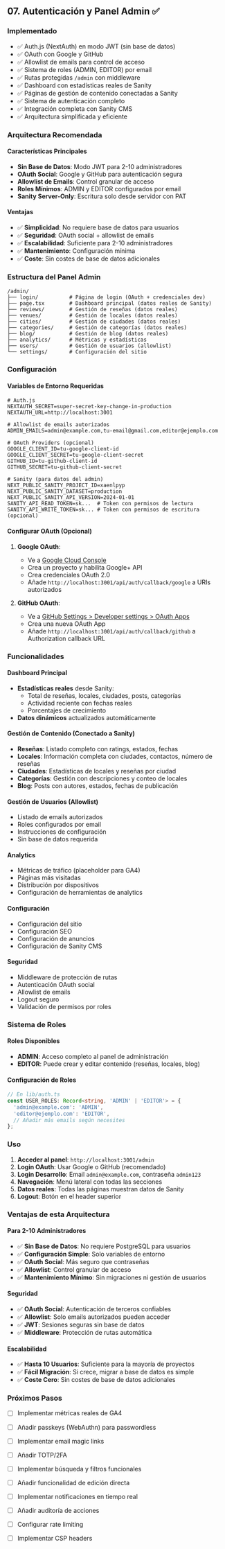 ## 07. Autenticación y Panel Admin ✅

### Implementado

- ✅ Auth.js (NextAuth) en modo JWT (sin base de datos)
- ✅ OAuth con Google y GitHub
- ✅ Allowlist de emails para control de acceso
- ✅ Sistema de roles (ADMIN, EDITOR) por email
- ✅ Rutas protegidas `/admin` con middleware
- ✅ Dashboard con estadísticas reales de Sanity
- ✅ Páginas de gestión de contenido conectadas a Sanity
- ✅ Sistema de autenticación completo
- ✅ Integración completa con Sanity CMS
- ✅ Arquitectura simplificada y eficiente

### Arquitectura Recomendada

#### Características Principales
- **Sin Base de Datos**: Modo JWT para 2-10 administradores
- **OAuth Social**: Google y GitHub para autenticación segura
- **Allowlist de Emails**: Control granular de acceso
- **Roles Mínimos**: ADMIN y EDITOR configurados por email
- **Sanity Server-Only**: Escritura solo desde servidor con PAT

#### Ventajas
- ✅ **Simplicidad**: No requiere base de datos para usuarios
- ✅ **Seguridad**: OAuth social + allowlist de emails
- ✅ **Escalabilidad**: Suficiente para 2-10 administradores
- ✅ **Mantenimiento**: Configuración mínima
- ✅ **Coste**: Sin costes de base de datos adicionales

### Estructura del Panel Admin

```
/admin/
├── login/          # Página de login (OAuth + credenciales dev)
├── page.tsx        # Dashboard principal (datos reales de Sanity)
├── reviews/        # Gestión de reseñas (datos reales)
├── venues/         # Gestión de locales (datos reales)
├── cities/         # Gestión de ciudades (datos reales)
├── categories/     # Gestión de categorías (datos reales)
├── blog/           # Gestión de blog (datos reales)
├── analytics/      # Métricas y estadísticas
├── users/          # Gestión de usuarios (allowlist)
└── settings/       # Configuración del sitio
```

### Configuración

#### Variables de Entorno Requeridas

```env
# Auth.js
NEXTAUTH_SECRET=super-secret-key-change-in-production
NEXTAUTH_URL=http://localhost:3001

# Allowlist de emails autorizados
ADMIN_EMAILS=admin@example.com,tu-email@gmail.com,editor@ejemplo.com

# OAuth Providers (opcional)
GOOGLE_CLIENT_ID=tu-google-client-id
GOOGLE_CLIENT_SECRET=tu-google-client-secret
GITHUB_ID=tu-github-client-id
GITHUB_SECRET=tu-github-client-secret

# Sanity (para datos del admin)
NEXT_PUBLIC_SANITY_PROJECT_ID=xaenlpyp
NEXT_PUBLIC_SANITY_DATASET=production
NEXT_PUBLIC_SANITY_API_VERSION=2024-01-01
SANITY_API_READ_TOKEN=sk...  # Token con permisos de lectura
SANITY_API_WRITE_TOKEN=sk... # Token con permisos de escritura (opcional)
```

#### Configurar OAuth (Opcional)

1. **Google OAuth**:
   - Ve a [Google Cloud Console](https://console.cloud.google.com/)
   - Crea un proyecto y habilita Google+ API
   - Crea credenciales OAuth 2.0
   - Añade `http://localhost:3001/api/auth/callback/google` a URIs autorizados

2. **GitHub OAuth**:
   - Ve a [GitHub Settings > Developer settings > OAuth Apps](https://github.com/settings/developers)
   - Crea una nueva OAuth App
   - Añade `http://localhost:3001/api/auth/callback/github` a Authorization callback URL

### Funcionalidades

#### Dashboard Principal
- **Estadísticas reales** desde Sanity:
  - Total de reseñas, locales, ciudades, posts, categorías
  - Actividad reciente con fechas reales
  - Porcentajes de crecimiento
- **Datos dinámicos** actualizados automáticamente

#### Gestión de Contenido (Conectado a Sanity)
- **Reseñas**: Listado completo con ratings, estados, fechas
- **Locales**: Información completa con ciudades, contactos, número de reseñas
- **Ciudades**: Estadísticas de locales y reseñas por ciudad
- **Categorías**: Gestión con descripciones y conteo de locales
- **Blog**: Posts con autores, estados, fechas de publicación

#### Gestión de Usuarios (Allowlist)
- Listado de emails autorizados
- Roles configurados por email
- Instrucciones de configuración
- Sin base de datos requerida

#### Analytics
- Métricas de tráfico (placeholder para GA4)
- Páginas más visitadas
- Distribución por dispositivos
- Configuración de herramientas de analytics

#### Configuración
- Configuración del sitio
- Configuración SEO
- Configuración de anuncios
- Configuración de Sanity CMS

#### Seguridad
- Middleware de protección de rutas
- Autenticación OAuth social
- Allowlist de emails
- Logout seguro
- Validación de permisos por roles

### Sistema de Roles

#### Roles Disponibles
- **ADMIN**: Acceso completo al panel de administración
- **EDITOR**: Puede crear y editar contenido (reseñas, locales, blog)

#### Configuración de Roles
```typescript
// En lib/auth.ts
const USER_ROLES: Record<string, 'ADMIN' | 'EDITOR'> = {
  'admin@example.com': 'ADMIN',
  'editor@ejemplo.com': 'EDITOR',
  // Añadir más emails según necesites
};
```

### Uso

1. **Acceder al panel**: `http://localhost:3001/admin`
2. **Login OAuth**: Usar Google o GitHub (recomendado)
3. **Login Desarrollo**: Email `admin@example.com`, contraseña `admin123`
4. **Navegación**: Menú lateral con todas las secciones
5. **Datos reales**: Todas las páginas muestran datos de Sanity
6. **Logout**: Botón en el header superior

### Ventajas de esta Arquitectura

#### Para 2-10 Administradores
- ✅ **Sin Base de Datos**: No requiere PostgreSQL para usuarios
- ✅ **Configuración Simple**: Solo variables de entorno
- ✅ **OAuth Social**: Más seguro que contraseñas
- ✅ **Allowlist**: Control granular de acceso
- ✅ **Mantenimiento Mínimo**: Sin migraciones ni gestión de usuarios

#### Seguridad
- ✅ **OAuth Social**: Autenticación de terceros confiables
- ✅ **Allowlist**: Solo emails autorizados pueden acceder
- ✅ **JWT**: Sesiones seguras sin base de datos
- ✅ **Middleware**: Protección de rutas automática

#### Escalabilidad
- ✅ **Hasta 10 Usuarios**: Suficiente para la mayoría de proyectos
- ✅ **Fácil Migración**: Si crece, migrar a base de datos es simple
- ✅ **Coste Cero**: Sin costes de base de datos adicionales

### Próximos Pasos

- [ ] Implementar métricas reales de GA4
- [ ] Añadir passkeys (WebAuthn) para passwordless
- [ ] Implementar email magic links
- [ ] Añadir TOTP/2FA
- [ ] Implementar búsqueda y filtros funcionales
- [ ] Añadir funcionalidad de edición directa
- [ ] Implementar notificaciones en tiempo real
- [ ] Añadir auditoría de acciones
- [ ] Configurar rate limiting
- [ ] Implementar CSP headers


